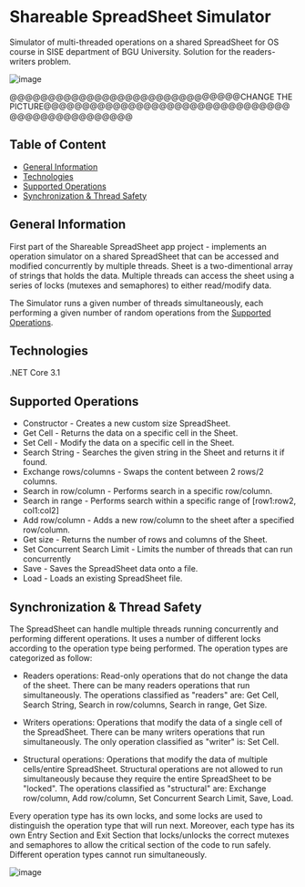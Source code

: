 # Shareable SpreadSheet Simulator

Simulator of multi-threaded operations on a shared SpreadSheet for OS course in SISE department of BGU University. Solution for the readers-writers problem.

![image](https://user-images.githubusercontent.com/66309521/129537715-4fa292e4-837c-4099-b622-ea584662f0c0.png)

@@@@@@@@@@@@@@@@@@@@@@@@@@@@@@CHANGE THE PICTURE@@@@@@@@@@@@@@@@@@@@@@@@@@@@@@@@@@@@@@@@@@@@@@@@


## Table of Content
* [General Information](#General-Information)
* [Technologies](#Technologies)
* [Supported Operations](#Supported-Operations)
* [Synchronization & Thread Safety](#Synchronization-&-Thread-Safety)

## General Information
First part of the Shareable SpreadSheet app project - implements an operation simulator on a shared SpreadSheet that can be accessed and modified concurrently by multiple threads.
Sheet is a two-dimentional array of strings that holds the data. Multiple threads can access the sheet using a series of locks (mutexes and semaphores) to either read/modify data.

The Simulator runs a given number of threads simultaneously, each performing a given number of random operations from the [Supported Operations](#Supported-Operations).

## Technologies
.NET Core 3.1

## Supported Operations
- Constructor - Creates a new custom size SpreadSheet.
- Get Cell - Returns the data on a specific cell in the Sheet.
- Set Cell - Modify the data on a specific cell in the Sheet.
- Search String - Searches the given string in the Sheet and returns it if found.
- Exchange rows/columns - Swaps the content between 2 rows/2 columns.
- Search in row/column - Performs search in a specific row/column.
- Search in range - Performs search within a specific range of [row1:row2, col1:col2]
- Add row/column - Adds a new row/column to the sheet after a specified row/column.
- Get size - Returns the number of rows and columns of the Sheet.
- Set Concurrent Search Limit - Limits the number of threads that can run concurrently
- Save - Saves the SpreadSheet data onto a file.
- Load - Loads an existing SpreadSheet file.

## Synchronization & Thread Safety
The SpreadSheet can handle multiple threads running concurrently and performing different operations. It uses a number of different locks according to the operation type being performed. The operation types are categorized as follow:

- Readers operations: Read-only operations that do not change the data of the sheet. There can be many readers operations that run simultaneously. The operations classified as "readers" are: Get Cell, Search String, Search in row/columns, Search in range, Get Size.

- Writers operations: Operations that modify the data of a single cell of the SpreadSheet. There can be many writers operations that run simultaneously. The only operation classified as "writer" is: Set Cell.

- Structural operations: Operations that modify the data of multiple cells/entire SpreadSheet. Structural operations are not allowed to run simultaneously because they require the entire SpreadSheet to be "locked". The operations classified as "structural" are: Exchange row/column, Add row/column, Set Concurrent Search Limit, Save, Load.

Every operation type has its own locks, and some locks are used to distinguish the operation type that will run next. Moreover, each type has its own Entry Section and Exit Section that locks/unlocks the correct mutexes and semaphores to allow the critical section of the code to run safely. Different operation types cannot run simultaneously.

![image](https://user-images.githubusercontent.com/66309521/129554906-a0b81151-846d-4251-bbb3-750e17ec917f.png)

